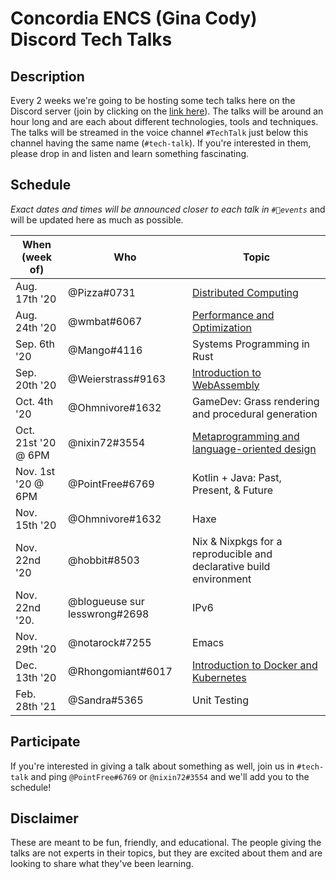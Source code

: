 # Concordia ENCS (Gina Cody) Discord Tech Talks

## Description
Every 2 weeks we're going to be hosting some tech talks here on the Discord server (join by clicking on the [link here](https://discord.com/invite/concoengrcs)). The talks will be around an hour long and are each about different technologies, tools and techniques. The talks will be streamed in the voice channel `#TechTalk` just below this channel having the same name (`#tech-talk`). If you're interested in them, please drop in and listen and learn something fascinating.

## Schedule
*Exact dates and times will be announced closer to each talk in `#📆events`* and will be updated here as much as possible.

| When (week of)      | Who                           | Topic                                                              |
|---------------------|-------------------------------|--------------------------------------------------------------------|
| Aug. 17th '20       | @Pizza#0731                   | [Distributed Computing](distributed-systems/)                      |
| Aug. 24th '20       | @wmbat#6067                   | [Performance and Optimization](performance-optimization/)          |
| Sep. 6th '20        | @Mango#4116                   | Systems Programming in Rust                                        |
| Sep. 20th '20       | @Weierstrass#9163             | [Introduction to WebAssembly](intro-to-wasm/)                      |
| Oct. 4th '20        | @Ohmnivore#1632               | GameDev: Grass rendering and procedural generation                 |
| Oct. 21st '20 @ 6PM | @nixin72#3554                 | [Metaprogramming and language-oriented design](metaprogramming/)   |
| Nov. 1st '20 @ 6PM  | @PointFree#6769               | Kotlin + Java: Past, Present, & Future                             |
| Nov. 15th '20       | @Ohmnivore#1632               | Haxe                                                               |
| Nov. 22nd '20       | @hobbit#8503                  | Nix & Nixpkgs for a reproducible and declarative build environment |
| Nov. 22nd '20.      | @blogueuse sur lesswrong#2698 | IPv6                                                               |
| Nov. 29th '20       | @notarock#7255                | Emacs                                                              |
| Dec. 13th '20       | @Rhongomiant#6017             | [Introduction to Docker and Kubernetes](docker-kubernetes/)                              |
| Feb. 28th '21       | @Sandra#5365                  | Unit Testing                                                       |

## Participate
If you're interested in giving a talk about something as well, join us in `#tech-talk` and ping `@PointFree#6769` or `@nixin72#3554` and we'll add you to the schedule! 

## Disclaimer
These are meant to be fun, friendly, and educational. The people giving the talks are not experts in their topics, but they are excited about them and are looking to share what they've been learning.

